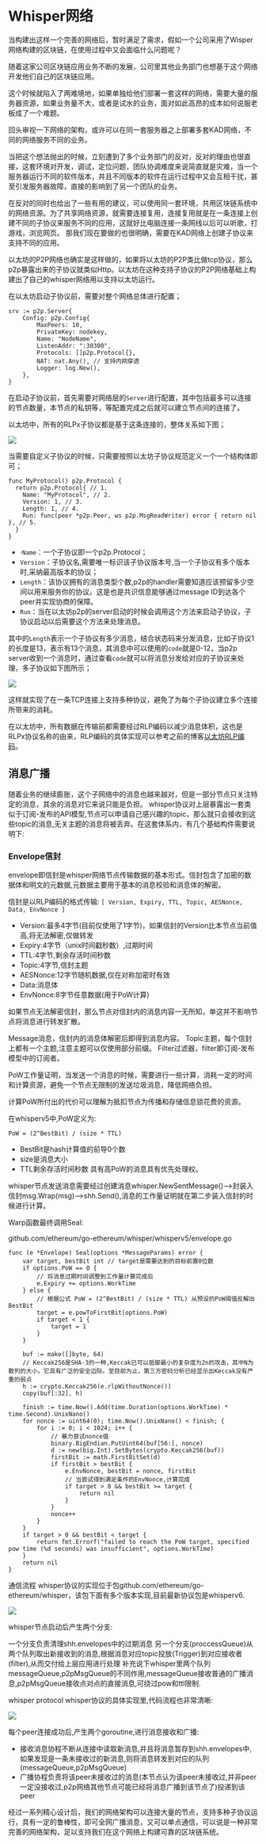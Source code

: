 # Whisper网络

当构建出这样一个完善的网络后，暂时满足了需求，假如一个公司采用了Wisper网络构建的区块链，在使用过程中又会面临什么问题呢？

随着这家公司区块链应用业务不断的发展，公司里其他业务部门也想基于这个网络开发他们自己的区块链应用。

这个时候就陷入了两难境地，如果单独给他们部署一套这样的网络，需要大量的服务器资源，如果业务量不大，或者是试水的业务，面对如此高昂的成本如何说服老板成了一个难题。

回头审视一下网络的架构，或许可以在同一套服务器之上部署多套KAD网络，不同的网络服务不同的业务。

当把这个想法抛出的时候，立刻遭到了多个业务部门的反对，反对的理由也很直接，这套环境对开发，调试，定位问题，团队协调难度来说简直就是灾难，当一个服务器运行不同的软件版本，并且不同版本的软件在运行过程中又会互相干扰，甚至引发服务器故障，直接的影响到了另一个团队的业务。

在反对的同时也给出了一些有用的建议，可以使用同一套环境，共用区块链系统中的网络资源。为了共享网络资源，就需要连接复用，连接复用就是在一条连接上创建不同的子协议来服务不同的应用，这就好比电脑连接一条网线以后可以听歌，打游戏，浏览网页。
那我们现在要做的也很明确，需要在KAD网络上创建子协议来支持不同的应用。

以太坊的P2P网络也确实是这样做的，如果将以太坊的P2P类比做tcp协议，那么p2p暴露出来的子协议就类似Http。以太坊在这种支持子协议的P2P网络基础上构建出了自己的whisper网络用以支持以太坊运行。

在以太坊启动子协议前，需要对整个网络总体进行配置；
```golang
srv := p2p.Server{
    Config: p2p.Config{
        MaxPeers: 10,
        PrivateKey: nodekey,
        Name: "NodeName",
        ListenAddr: ":30300",
        Protocols: []p2p.Protocol{},
        NAT: nat.Any(), // 支持内网穿透
        Logger: log.New(),
    },
}
```
在启动子协议前，首先需要对网络层的`Server`进行配置，其中包括最多可以连接的节点数量，本节点的私钥等，等配置完成之后就可以建立节点间的连接了。

以太坊中，所有的RLPx子协议都是基于这条连接的，整体关系如下图；

![](https://github.com/Ice-Storm/structure-and-interpretation-of-blockchain/blob/master/img/chapter_3/3_1.png?raw=true)


当需要自定义子协议的时候，只需要按照以太坊子协议规范定义一个一个结构体即可；
```golang
func MyProtocol() p2p.Protocol {
  return p2p.Protocol{ // 1.
    Name: "MyProtocol", // 2.
    Version: 1, // 3.
    Length: 1, // 4.
    Run: func(peer *p2p.Peer, ws p2p.MsgReadWriter) error { return nil }, // 5.
  }
}
```
- ·`Name`：一个子协议即一个p2p.Protocol；
- `Version`：子协议名,需要唯一标识该子协议版本号,当一个子协议有多个版本时,采纳最高版本的协议；
- `Length`：该协议拥有的消息类型个数,p2p的handler需要知道应该预留多少空间以用来服务你的协议。这是也是共识信息能够通过message ID到达各个peer并实现协商的保障。
- `Run`：当在以太坊p2p的server启动的时候会调用这个方法来启动子协议，子协议启动以后需要这个方法来处理消息。

其中的`Length`表示一个子协议有多少消息，结合状态码来分发消息，比如子协议1的长度是13，表示有13个消息，其消息中可以使用的`code`就是0-12，当p2p server收到一个消息时，通过查看`code`就可以将消息分发给对应的子协议来处理，多子协议如下图所示；

![](https://github.com/Ice-Storm/structure-and-interpretation-of-blockchain/blob/master/img/chapter_3/3_2.png?raw=true)

这样就实现了在一条TCP连接上支持多种协议，避免了为每个子协议建立多个连接所带来的消耗。

在以太坊中，所有数据在传输前都需要经过RLP编码以减少消息体积，这也是RLPx协议名称的由来，RLP编码的具体实现可以参考之前的博客[以太坊RLP编码](http://qyuan.top/2019/05/20/rlp/)。

## 消息广播
随着业务的继续膨胀，这个子网络中的消息也越来越对，但是一部分节点只关注特定的消息，其余的消息对它来说只能是负担。
whisper协议对上层暴露出一套类似于订阅-发布的API模型,节点可以申请自己感兴趣的topic，那么就只会接收到这些topic的消息,无关主题的消息将被丢弃。在这套体系内，有几个基础构件需要说明下:
### Envelope信封
envelope即信封是whisper网络节点传输数据的基本形式。信封包含了加密的数据体和明文的元数据,元数据主要用于基本的消息校验和消息体的解密。

信封是以RLP编码的格式传输:
`[ Version, Expiry, TTL, Topic, AESNonce, Data, EnvNonce ]`
- Version:最多4字节(目前仅使用了1字节)，如果信封的Version比本节点当前值高,将无法解密,仅做转发
- Expiry:4字节（unix时间戳秒数）,过期时间
- TTL:4字节,剩余存活时间秒数
- Topic:4字节,信封主题
- AESNonce:12字节随机数据,仅在对称加密时有效
- Data:消息体
- EnvNonce:8字节任意数据(用于PoW计算)

如果节点无法解密信封，那么节点对信封内的消息内容一无所知，单这并不影响节点将消息进行转发扩散。

Message消息，信封内的消息体解密后即得到消息内容。
Topic主题，每个信封上都有一个主题,注意主题可以仅使用部分前缀。
Filter过滤器，filter即订阅-发布模型中的订阅者。

PoW工作量证明，当发送一个消息的时候，需要进行一些计算，消耗一定的时间和计算资源，避免一个节点无限制的发送垃圾消息，降低网络负担。

计算PoW所付出的代价可以理解为抵扣节点为传播和存储信息锁花费的资源。

在whisperv5中,PoW定义为:
```
PoW = (2^BestBit) / (size * TTL)
```
- BestBit是hash计算值的前导0个数
- size是消息大小
- TTL剩余存活时间秒数
具有高PoW的消息具有优先处理权。

whisper节点发送消息需要经过创建消息whisper.NewSentMessage()—->封装入信封msg.Wrap(msg)—->shh.Send(),消息的工作量证明就在第二步装入信封的时候进行计算。

Warp函数最终调用Seal:

github.com/ethereum/go-ethereum/whisper/whisperv5/envelope.go
```golang
func (e *Envelope) Seal(options *MessageParams) error {
    var target, bestBit int // target是需要达到的目标前置0位数
    if options.PoW == 0 {
        // 将消息过期时间调整到工作量计算完成后
        e.Expiry += options.WorkTime
    } else {
        // 根据公式 PoW = (2^BestBit) / (size * TTL) 从预设的PoW阈值反解出BestBit
        target = e.powToFirstBit(options.PoW)
        if target < 1 {
            target = 1
        }
    }

    buf := make([]byte, 64)
    // Keccak256是SHA-3的一种,Keccak已可以抵御最小的复杂度为2n的攻击，其中N为散列的大小。它具有广泛的安全边际。至目前为止，第三方密码分析已经显示出Keccak没有严重的弱点
    h := crypto.Keccak256(e.rlpWithoutNonce())
    copy(buf[:32], h)

    finish := time.Now().Add(time.Duration(options.WorkTime) * time.Second).UnixNano()
    for nonce := uint64(0); time.Now().UnixNano() < finish; {
        for i := 0; i < 1024; i++ {
            // 暴力尝试nonce值
            binary.BigEndian.PutUint64(buf[56:], nonce)
            d := new(big.Int).SetBytes(crypto.Keccak256(buf))
            firstBit := math.FirstBitSet(d)
            if firstBit > bestBit {
                e.EnvNonce, bestBit = nonce, firstBit
                // 当尝试得到满足条件的EnvNonce,计算完成
                if target > 0 && bestBit >= target {
                    return nil
                }
            }
            nonce++
        }
    }
    if target > 0 && bestBit < target {
        return fmt.Errorf("failed to reach the PoW target, specified pow time (%d seconds) was insufficient", options.WorkTime)
    }
    return nil
}
```
通信流程
whisper协议的实现位于包github.com/ethereum/go-ethereum/whisper，该包下面有多个版本实现,目前最新协议包是whisperv6.

![](https://github.com/Ice-Storm/structure-and-interpretation-of-blockchain/blob/master/img/chapter_3/3_3.png?raw=true)

whisper节点启动后产生两个分支:

一个分支负责清理shh.envelopes中的过期消息
另一个分支(proccessQueue)从两个队列取出新接收到的消息,根据消息对应topic投放(Trigger)到对应接收者(filter),从而交付给上层应用进行处理
补充说下whisper里两个队列messageQueue,p2pMsgQueue的不同作用,messageQueue接收普通的广播消息,p2pMsgQueue接收点对点的直接消息,可绕过pow和ttl限制.

whisper protocol
whisper协议的具体实现里,代码流程也非常清晰:

![](https://github.com/Ice-Storm/structure-and-interpretation-of-blockchain/blob/master/img/chapter_3/3_4.png?raw=true)

每个peer连接成功后,产生两个goroutine,进行消息接收和广播:
- 接收消息协程不断从连接中读取新消息,并且将消息暂存到shh.envelopes中,如果发现是一条未接收过的新消息,则将消息转发到对应的队列(messageQueue,p2pMsgQueue)
- 广播协程负责将该peer未接收过的消息(本节点认为该peer未接收过,并非peer一定没接收过,p2p网络其他节点可能已经将消息广播到该节点了)投递到该peer

经过一系列精心设计后，我们的网络架构可以连接大量的节点，支持多种子协议运行，具有一定的鲁棒性，即可全网广播消息，又可以单点通信，可以说是一种非常完善的网络架构，足以支持我们在这个网络上构建可靠的区块链系统。
